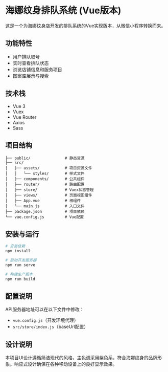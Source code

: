 # 海娜纹身排队系统 (Vue版本)

这是一个为海娜纹身店开发的排队系统的Vue实现版本，从微信小程序转换而来。

## 功能特性

- 用户排队取号
- 实时查看排队状态
- 浏览店铺信息和服务项目
- 图案库展示与搜索

## 技术栈

- Vue 3
- Vuex
- Vue Router
- Axios
- Sass

## 项目结构

```
├── public/               # 静态资源
├── src/
│   ├── assets/           # 项目资源文件
│   │   └── styles/       # 样式文件
│   ├── components/       # 公共组件
│   ├── router/           # 路由配置
│   ├── store/            # Vuex状态管理
│   ├── views/            # 页面视图组件
│   ├── App.vue           # 根组件
│   └── main.js           # 入口文件
├── package.json          # 项目依赖
└── vue.config.js         # Vue配置
```

## 安装与运行

```bash
# 安装依赖
npm install

# 启动开发服务器
npm run serve

# 构建生产版本
npm run build
```

## 配置说明

API服务器地址可以在以下文件中修改：

- `vue.config.js`（开发环境代理）
- `src/store/index.js`（baseUrl配置）

## 设计说明

本项目UI设计遵循简洁现代的风格，主色调采用紫色系，符合海娜纹身的品牌形象。响应式设计确保在各种移动设备上的良好显示效果。 